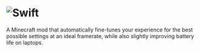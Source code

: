 # ![Swift](https://github.com/warlordjones/Swift/raw/master/swiftlogo-256x.png)
A Minecraft mod that automatically fine-tunes your experience for the best possible settings at an ideal framerate, while also slightly improving battery life on laptops.
